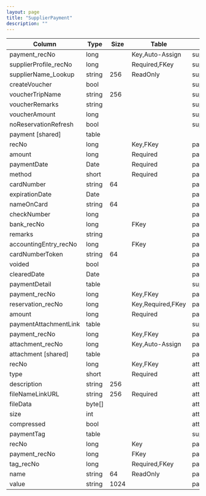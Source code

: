```yaml
---
layout: page
title: "SupplierPayment"
description: ""
---
```




| Column | Type | Size | Table | Description |
| ------ | ---- | ---- | ----- | ----------- |
| payment_recNo | long |  | Key,Auto-Assign | supplierPayment | 
| supplierProfile_recNo | long |  | Required,FKey | supplierPayment | 
| supplierName_Lookup | string | 256 | ReadOnly | supplierPayment | 
| createVoucher | bool |  |  | supplierPayment | 
| voucherTripName | string | 256 |  | supplierPayment | 
| voucherRemarks | string |  |  | supplierPayment | 
| voucherAmount | long |  |  | supplierPayment | 
| noReservationRefresh | bool |  |  | supplierPayment | 
| payment  [shared] | table |  |  |  | 
| recNo | long |  | Key,FKey | payment | 
| amount | long |  | Required | payment | 
| paymentDate | Date |  | Required | payment | 
| method | short |  | Required | payment | 
| cardNumber | string | 64 |  | payment | 
| expirationDate | Date |  |  | payment | 
| nameOnCard | string | 64 |  | payment | 
| checkNumber | long |  |  | payment | 
| bank_recNo | long |  | FKey | payment | 
| remarks | string |  |  | payment | 
| accountingEntry_recNo | long |  | FKey | payment | 
| cardNumberToken | string | 64 |  | payment | 
| voided | bool |  |  | payment | 
| clearedDate | Date |  |  | payment | 
| paymentDetail  | table |  |  | supplierPayment | 
| payment_recNo | long |  | Key,FKey | paymentDetail | 
| reservation_recNo | long |  | Key,Required,FKey | paymentDetail | 
| amount | long |  | Required | paymentDetail | 
| paymentAttachmentLink  | table |  |  | supplierPayment | 
| payment_recNo | long |  | Key,FKey | paymentAttachmentLink | 
| attachment_recNo | long |  | Key,Auto-Assign | paymentAttachmentLink | 
| attachment  [shared] | table |  |  | payment | 
| recNo | long |  | Key,FKey | attachment | 
| type | short |  | Required | attachment | 
| description | string | 256 |  | attachment | 
| fileNameLinkURL | string | 256 | Required | attachment | 
| fileData | byte[] |  |  | attachment | 
| size | int |  |  | attachment | 
| compressed | bool |  |  | attachment | 
| paymentTag  | table |  |  | supplierPayment | 
| recNo | long |  | Key | paymentTag | 
| payment_recNo | long |  | FKey | paymentTag | 
| tag_recNo | long |  | Required,FKey | paymentTag | 
| name | string | 64 | ReadOnly | paymentTag | 
| value | string | 1024 |  | paymentTag | 


